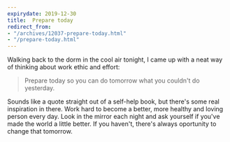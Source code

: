 ```yaml
---
expirydate: 2019-12-30
title:  Prepare today
redirect_from:
- "/archives/12037-prepare-today.html"
- "/prepare-today.html"
---
```



Walking back to the dorm in the cool air tonight, I came up with a neat way of thinking about work ethic and effort:

> Prepare today so you can do tomorrow what you couldn't do yesterday.

Sounds like a quote straight out of a self-help book, but there's some real inspiration in there. Work hard to become a better, more healthy and loving person every day. Look in the mirror each night and ask yourself if you've made the world a little better. If you haven't, there's always oportunity to change that tomorrow.
